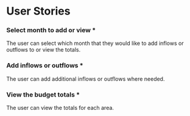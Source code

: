 # User Stories
### Select month to add or view *
The user can select which month that they would like to add inflows or outflows
to or view the totals.
### Add inflows or outflows *
The user can add additional inflows or outflows where needed.
### View the budget totals *
The user can view the totals for each area.